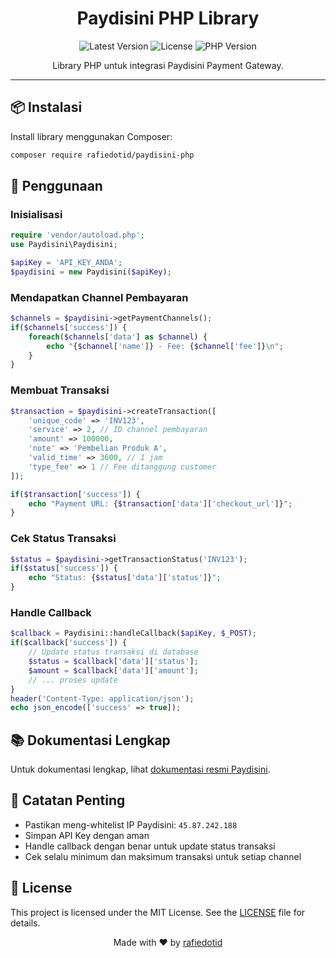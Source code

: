 <h1 align="center">Paydisini PHP Library</h1>

<p align="center">
  <img src="https://img.shields.io/packagist/v/rafiedotid/paydisini-php?style=flat-square" alt="Latest Version">
  <img src="https://img.shields.io/packagist/l/rafiedotid/paydisini-php?style=flat-square" alt="License">
  <img src="https://img.shields.io/packagist/php-v/username/paydisini-php?style=flat-square" alt="PHP Version">
</p>

<p align="center">
  Library PHP untuk integrasi Paydisini Payment Gateway.
</p>

---

<h2>📦 Instalasi</h2>

<p>Install library menggunakan Composer:</p>

```bash
composer require rafiedotid/paydisini-php
```
<h2>🚀 Penggunaan</h2><h3>Inisialisasi</h3>

```php
require 'vendor/autoload.php';
use Paydisini\Paydisini;

$apiKey = 'API_KEY_ANDA';
$paydisini = new Paydisini($apiKey);
```
<h3>Mendapatkan Channel Pembayaran</h3>

```php
$channels = $paydisini->getPaymentChannels();
if($channels['success']) {
    foreach($channels['data'] as $channel) {
        echo "{$channel['name']} - Fee: {$channel['fee']}\n";
    }
}
```
<h3>Membuat Transaksi</h3>

```php
$transaction = $paydisini->createTransaction([
    'unique_code' => 'INV123',
    'service' => 2, // ID channel pembayaran
    'amount' => 100000,
    'note' => 'Pembelian Produk A',
    'valid_time' => 3600, // 1 jam
    'type_fee' => 1 // Fee ditanggung customer
]);

if($transaction['success']) {
    echo "Payment URL: {$transaction['data']['checkout_url']}";
}
```
<h3>Cek Status Transaksi</h3>

```php
$status = $paydisini->getTransactionStatus('INV123');
if($status['success']) {
    echo "Status: {$status['data']['status']}";
}
```
<h3>Handle Callback</h3>

```php
$callback = Paydisini::handleCallback($apiKey, $_POST);
if($callback['success']) {
    // Update status transaksi di database
    $status = $callback['data']['status'];
    $amount = $callback['data']['amount'];
    // ... proses update
}
header('Content-Type: application/json');
echo json_encode(['success' => true]);
```

<h2>📚 Dokumentasi Lengkap</h2><p>Untuk dokumentasi lengkap, lihat <a href="https://paydisini.co.id">dokumentasi resmi Paydisini</a>.</p>
<h2>📝 Catatan Penting</h2><ul> <li>Pastikan meng-whitelist IP Paydisini: <code>45.87.242.188</code></li> <li>Simpan API Key dengan aman</li> <li>Handle callback dengan benar untuk update status transaksi</li> <li>Cek selalu minimum dan maksimum transaksi untuk setiap channel</li> </ul>
<h2>📜 License</h2><p>This project is licensed under the MIT License. See the <a href="LICENSE">LICENSE</a> file for details.</p><p align="center"> Made with ❤️ by <a href="https://github.com/rafiedotid">rafiedotid</a> </p>

